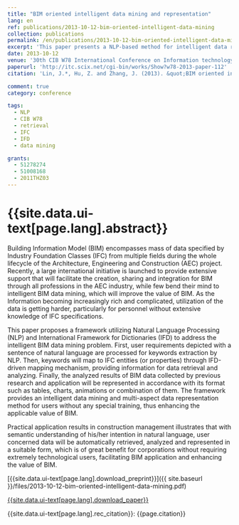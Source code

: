 ```yaml
---
title: "BIM oriented intelligent data mining and representation"
lang: en
ref: publications/2013-10-12-bim-oriented-intelligent-data-mining
collection: publications
permalink: /en/publications/2013-10-12-bim-oriented-intelligent-data-mining
excerpt: 'This paper presents a NLP-based method for intelligent data retrieval and representation from BIM database.'
date: 2013-10-12
venue: '30th CIB W78 International Conference on Information technology for Construction'
paperurl: 'http://itc.scix.net/cgi-bin/works/Show?w78-2013-paper-112'
citation: 'Lin, J.*, Hu, Z. and Zhang, J. (2013). &quot;BIM oriented intelligent data mining and representation&quot; <i>in Proceedings of the 30th CIB W78 International Conference on Information Technology for Construction</i>. 280-289. Beijing, China.'

comment: true
category: conference

tags: 
  - NLP
  - CIB W78
  - retrieval
  - IFC
  - IFD
  - data mining

grants:
  - 51278274
  - 51008168
  - 2011THZ03
---
```



{{site.data.ui-text[page.lang].abstract}}
====

Building Information Model (BIM) encompasses mass of data specified by Industry Foundation Classes (IFC) from multiple fields during the whole lifecycle of the Architecture, Engineering and Construction (AEC) project. Recently, a large international initiative is launched to provide extensive support that will facilitate the creation, sharing and integration for BIM through all professions in the AEC industry, while few bend their mind to intelligent BIM data mining, which will improve the value of BIM. As the Information becoming increasingly rich and complicated, utilization of the data is getting harder, particularly for personnel without extensive knowledge of IFC specifications. 

This paper proposes a framework utilizing Natural Language Processing (NLP) and International Framework for Dictionaries (IFD) to address the intelligent BIM data mining problem. First, user requirements depicted with a sentence of natural language are processed for keywords extraction by NLP. Then, keywords will map to IFC 
entities (or properties) through IFD-driven mapping mechanism, providing information for data retrieval and analyzing. Finally, the analyzed results of BIM data collected by previous research and application will be represented in accordance with its format such as tables, charts, animations or combination of them. The framework provides an intelligent data mining and multi-aspect data representation method for users without any special training, thus enhancing the applicable value of BIM. 

Practical application results in construction management illustrates that with semantic understanding of his/her intention in natural language, user concerned data will be automatically retrieved, analyzed and represented in a suitable form, which is of great benefit for corporations without requiring extremely technological users, facilitating BIM application and enhancing the value of BIM.  

[{{site.data.ui-text[page.lang].download_preprint}}]({{ site.baseurl }}/files/2013-10-12-bim-oriented-intelligent-data-mining.pdf)

[{{site.data.ui-text[page.lang].download_paper}}](http://itc.scix.net/cgi-bin/works/Show?w78-2013-paper-112)

{{site.data.ui-text[page.lang].rec_citation}}: {{page.citation}}
